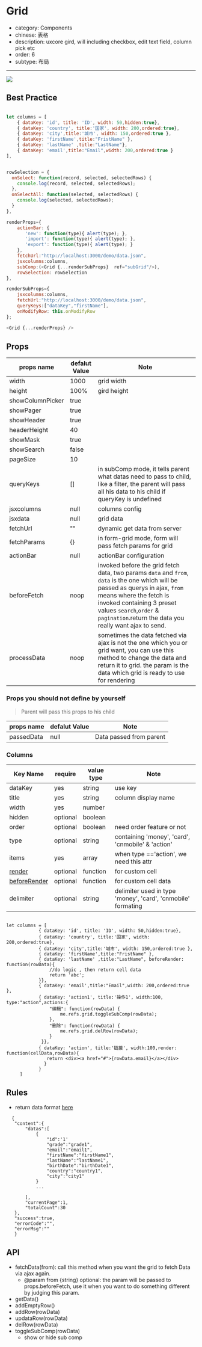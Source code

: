 # Grid

- category: Components
- chinese: 表格
- description: uxcore gird, will including checkbox, edit text field, column pick etc
- order: 6
- subtype: 布局

---

![](https://github.com/uxcore/uxcore-grid/raw/master/demo/screenshot.png)

## Best Practice

```javascript

let columns = [
	{ dataKey: 'id', title: 'ID', width: 50,hidden:true},
	{ dataKey: 'country', title:'国家', width: 200,ordered:true},
	{ dataKey: 'city',title:'城市', width: 150,ordered:true },
	{ dataKey: 'firstName',title:"FristName" },  
	{ dataKey: 'lastName' ,title:"LastName"},
	{ dataKey: 'email',title:"Email",width: 200,ordered:true }
],


rowSelection = {
  onSelect: function(record, selected, selectedRows) {
	console.log(record, selected, selectedRows);
  },
  onSelectAll: function(selected, selectedRows) {
	console.log(selected, selectedRows);
  }
},

renderProps={
	actionBar: {
	   'new': function(type){ alert(type); },
	   'import': function(type){ alert(type); },
	   'export': function(type){ alert(type); }
	},
	fetchUrl:"http://localhost:3000/demo/data.json",
	jsxcolumns:columns,
	subComp:(<Grid {...renderSubProps}  ref="subGrid"/>),
	rowSelection: rowSelection
},

renderSubProps={
	jsxcolumns:columns,
	fetchUrl:"http://localhost:3000/demo/data.json",
	queryKeys:["dataKey","firstName"],
	onModifyRow: this.onModifyRow
};

<Grid {...renderProps} />

```

## Props

|props name       |  defalut Value  |  Note   |
|-----------      |  ------         | -----    |
|width            |  1000           | grid width |
|height           |  100%           | gird height |
|showColumnPicker |  true           |   |
|showPager        |  true           |   |
|showHeader       |  true           |   |
|headerHeight     |  40             |   |
|showMask         |  true           |   |
|showSearch       |  false          |   |
|pageSize         |  10             |   |
|queryKeys        |  []             | in subComp mode, it tells parent what datas need to pass to child, like a filter, the parent will pass all his data to his child if queryKey is undefined|
|jsxcolumns       |  null           | columns config |
|jsxdata          |  null           | grid data |
|fetchUrl         |  ""             | dynamic get data from server |
|fetchParams      |  {}             | in form-grid mode, form will pass fetch params for grid |
|actionBar        |  null           | actionBar configuration |
|beforeFetch      |  noop           | invoked before the grid fetch data, two params `data` and `from`, `data` is the one which will be passed as querys in ajax, `from` means where the fetch is invoked containing 3 preset values `search`,`order` & `pagination`.return the data you really want ajax to send.|
|processData      |  noop           | sometimes the data fetched via ajax is not the one which you or grid want, you can use this method to change the data and return it to grid. the param is the data which grid is ready to use for rendering|


### Props you should not define by yourself

> Parent will pass this props to his child  

|props name       |  defalut Value  |  Note   |
|-----------      |  ------         |  -----    |
|passedData       |  null           |  Data passed from parent|



### Columns


|Key Name       |  require  |  value type  | Note   |
|-----------    |  ------   |   ---------- | -----  |
|dataKey        |  yes      |  string      | use key |
|title          |  yes      |  string      | column display name |
|width          |  yes      |  number      |   |
|hidden         |  optional |  boolean     |   |
|order          |  optional |  boolean     | need order feature or not |
|type           |  optional |  string      | containing 'money', 'card', 'cnmobile' & 'action' |
|items          |  yes      |  array       | when type =='action', we need this attr |
|[render](https://github.com/uxcore/uxcore-grid/issues/30)         |  optional |  function    | for custom cell |
| [beforeRender](https://github.com/uxcore/uxcore-grid/issues/30)  |  optional |  function    | for custom cell data |
|delimiter      |  optional |  string      | delimiter used in type 'money', 'card', 'cnmobile' formating|


```

let columns = [
            { dataKey: 'id', title: 'ID', width: 50,hidden:true},
            { dataKey: 'country', title:'国家', width: 200,ordered:true},
            { dataKey: 'city',title:'城市', width: 150,ordered:true },
            { dataKey: 'firstName',title:"FristName" },  
            { dataKey: 'lastName' ,title:"LastName", beforeRender: function(rowData){
            	//do logic , then return cell data
            	return 'abc';
            }},
            { dataKey: 'email',title:"Email",width: 200,ordered:true },
            { dataKey: 'action1', title:'操作1', width:100, type:"action",actions:{
                "编辑": function(rowData) {
                    me.refs.grid.toggleSubComp(rowData);
                },
                "删除": function(rowData) {
                    me.refs.grid.delRow(rowData);
                }
             }},
            { dataKey: 'action', title:'链接', width:100,render: function(cellData,rowData){
               return <div><a href="#">{rowData.email}</a></div>
              }
            }
     ]

```



## Rules

 * return data format [here](http://gitlab.alibaba-inc.com/alinw/yosemite/issues/18)

 ```
   {
	"content":{
		"datas":[
			{
				"id":'1'
				"grade":"grade1",
				"email":"email1",
				"firstName":"firstName1",
				"lastName":"lastName1",
				"birthDate":"birthDate1",
				"country":"country1",
				"city":"city1"
			}
			...

		],
		"currentPage":1,
		"totalCount":30
	},
	"success":true,
	"errorCode":"",
	"errorMsg":""
	}

 ```

## API

* fetchData(from): call this method when you want the grid to fetch Data via ajax again.
    * @param from {string} optional: the param will be passed to props.beforeFetch, use it when you want to do something different by judging this param.
* getData()
* addEmptyRow()
* addRow(rowData)
* updataRow(rowData)
* delRow(rowData)
* toggleSubComp(rowData)
  * show or hide sub comp
